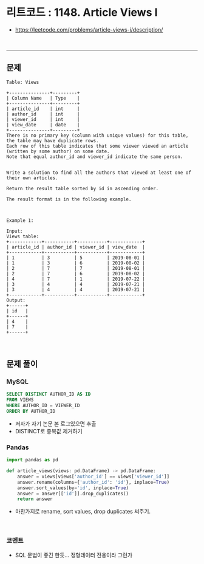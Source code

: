 # 리트코드 : 1148. Article Views I
* https://leetcode.com/problems/article-views-i/description/
<br>

---

## 문제
```text
Table: Views

+---------------+---------+
| Column Name   | Type    |
+---------------+---------+
| article_id    | int     |
| author_id     | int     |
| viewer_id     | int     |
| view_date     | date    |
+---------------+---------+
There is no primary key (column with unique values) for this table, the table may have duplicate rows.
Each row of this table indicates that some viewer viewed an article (written by some author) on some date. 
Note that equal author_id and viewer_id indicate the same person.
 

Write a solution to find all the authors that viewed at least one of their own articles.

Return the result table sorted by id in ascending order.

The result format is in the following example.

 

Example 1:

Input: 
Views table:
+------------+-----------+-----------+------------+
| article_id | author_id | viewer_id | view_date  |
+------------+-----------+-----------+------------+
| 1          | 3         | 5         | 2019-08-01 |
| 1          | 3         | 6         | 2019-08-02 |
| 2          | 7         | 7         | 2019-08-01 |
| 2          | 7         | 6         | 2019-08-02 |
| 4          | 7         | 1         | 2019-07-22 |
| 3          | 4         | 4         | 2019-07-21 |
| 3          | 4         | 4         | 2019-07-21 |
+------------+-----------+-----------+------------+
Output: 
+------+
| id   |
+------+
| 4    |
| 7    |
+------+
```

<br>

## 문제 풀이

### **MySQL**
```SQL
SELECT DISTINCT AUTHOR_ID AS ID
FROM VIEWS
WHERE AUTHOR_ID = VIEWER_ID
ORDER BY AUTHOR_ID
```

* 저자가 자기 논문 본 로그있으면 추출
* DISTINCT로 중복값 제거하기
  
### **Pandas**
```python
import pandas as pd

def article_views(views: pd.DataFrame) -> pd.DataFrame:
    answer = views[views['author_id'] == views['viewer_id']]
    answer.rename(columns={'author_id': 'id'}, inplace=True)
    answer.sort_values(by='id', inplace=True)
    answer = answer[['id']].drop_duplicates()
    return answer
```

* 마찬가지로 rename, sort values, drop duplicates 써주기.
  
<br>

### **코멘트**
* SQL 문법이 좋긴 한듯... 정형데이터 전용이라 그런가
